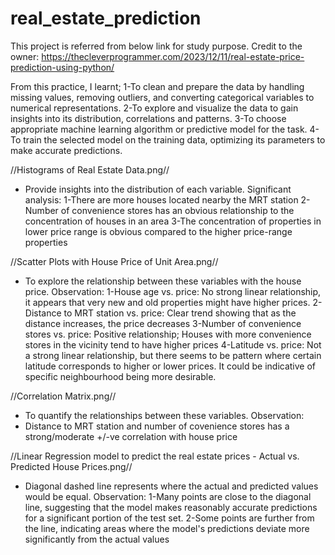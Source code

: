 # real_estate_prediction

This project is referred from below link for study purpose. Credit to the owner:
https://thecleverprogrammer.com/2023/12/11/real-estate-price-prediction-using-python/

From this practice, I learnt;
1-To clean and prepare the data by handling missing values, removing outliers, and converting categorical variables to numerical representations.
2-To explore and visualize the data to gain insights into its distribution, correlations and patterns.
3-To choose appropriate machine learning algorithm or predictive model for the task.
4-To train the selected model on the training data, optimizing its parameters to make accurate predictions.

//Histograms of Real Estate Data.png//
- Provide insights into the distribution of each variable.
Significant analysis:
1-There are more houses located nearby the MRT station
2-Number of convenience stores has an obvious relationship to the concentration of houses in an area
3-The concentration of properties in lower price range is obvious compared to the higher price-range properties

//Scatter Plots with House Price of Unit Area.png//
- To explore the relationship between these variables with the house price.
Observation:
1-House age vs. price: No strong linear relationship, it appears that very new and old properties might have higher prices.
2-Distance to MRT station vs. price: Clear trend showing that as the distance increases, the price decreases
3-Number of convenience stores vs. price: Positive relationship; Houses with more convenience stores in the vicinity tend to have higher prices
4-Latitude vs. price: Not a strong linear relationship, but there seems to be pattern where certain latitude corresponds to higher or lower prices. It could be indicative of specific neighbourhood being more desirable.

//Correlation Matrix.png//
- To quantify the relationships between these variables.
Observation:
- Distance to MRT station and number of covenience stores has a strong/moderate +/-ve correlation with house price

//Linear Regression model to predict the real estate prices - Actual vs. Predicted House Prices.png//
- Diagonal dashed line represents where the actual and predicted values would be equal.
Observation:
1-Many points are close to the diagonal line, suggesting that the model makes reasonably accurate predictions for a significant portion of the test set.
2-Some points are further from the line, indicating areas where the model's predictions deviate more significantly from the actual values